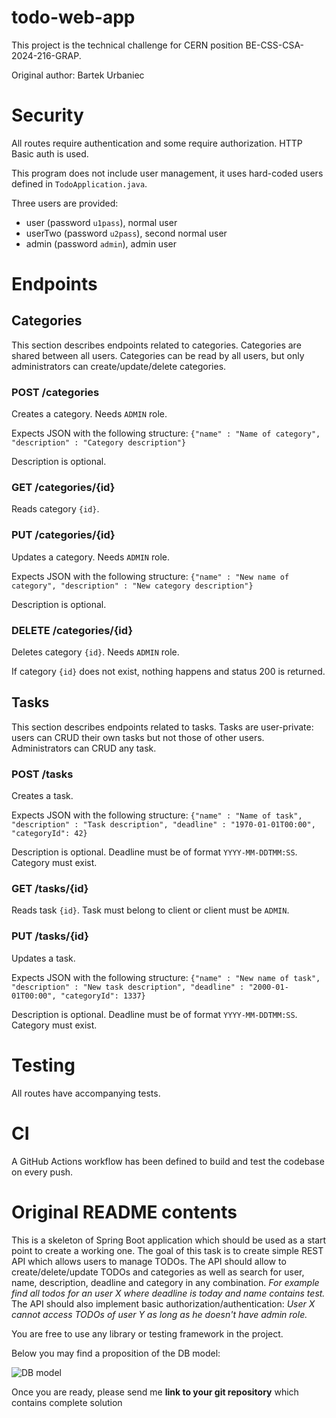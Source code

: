 # todo-web-app

This project is the technical challenge for CERN position BE-CSS-CSA-2024-216-GRAP.

Original author: Bartek Urbaniec

# Security

All routes require authentication and some require authorization. HTTP Basic auth is used.

This program does not include user management, it uses hard-coded users defined in `TodoApplication.java`.

Three users are provided:
- user (password `u1pass`), normal user
- userTwo (password `u2pass`), second normal user
- admin (password `admin`), admin user

# Endpoints

## Categories

This section describes endpoints related to categories. Categories are shared between all users.
Categories can be read by all users, but only administrators can create/update/delete categories.

### POST /categories

Creates a category. Needs `ADMIN` role.

Expects JSON with the following structure: `{"name" : "Name of category", "description" : "Category description"}`

Description is optional.

### GET /categories/{id}

Reads category `{id}`.

### PUT /categories/{id}

Updates a category. Needs `ADMIN` role.

Expects JSON with the following structure: `{"name" : "New name of category", "description" : "New category description"}`

Description is optional.

### DELETE /categories/{id}

Deletes category `{id}`. Needs `ADMIN` role.

If category `{id}` does not exist, nothing happens and status 200 is returned.

## Tasks

This section describes endpoints related to tasks. Tasks are user-private: users can CRUD their own tasks but not those of other users.
Administrators can CRUD any task.

### POST /tasks

Creates a task.

Expects JSON with the following structure: `{"name" : "Name of task", "description" : "Task description", "deadline" : "1970-01-01T00:00", "categoryId": 42}`

Description is optional. Deadline must be of format `YYYY-MM-DDTMM:SS`. Category must exist.

### GET /tasks/{id}

Reads task `{id}`. Task must belong to client or client must be `ADMIN`.

### PUT /tasks/{id}

Updates a task.

Expects JSON with the following structure: `{"name" : "New name of task", "description" : "New task description", "deadline" : "2000-01-01T00:00", "categoryId": 1337}`

Description is optional. Deadline must be of format `YYYY-MM-DDTMM:SS`. Category must exist.


# Testing

All routes have accompanying tests.

# CI

A GitHub Actions workflow has been defined to build and test the codebase on every push.

# Original README contents

This is a skeleton of Spring Boot application which should be used as a start point to create a working one.
The goal of this task is to create simple REST API  which allows users to manage TODOs. 
The API should allow to create/delete/update TODOs and categories as well as search for user, name, description, deadline and category in any combination. *For example find all todos for an user X where deadline is today and name contains test.* 
The API should also implement basic authorization/authentication: *User X cannot access TODOs of user Y as long as he doesn't have admin role.*

You are free to use any library or testing framework in the project.

Below you may find a proposition of the DB model:

![DB model](DBModel.png)

Once you are ready, please send me **link to your git repository** which contains complete solution
